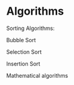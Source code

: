 # Algorithms
 
Sorting Algorithms:

Bubble Sort

Selection Sort

Insertion Sort

Mathematical algorithms


